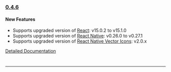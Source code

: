 ### [0.4.6](https://github.com/GeekyAnts/NativeBase/releases/tag/v0.4.6)


#### New Features
* Supports upgraded version of <a href="https://facebook.github.io/react/">React</a>: v15.0.2 to v15.1.0
* Supports upgraded version of <a href="https://facebook.github.io/react-native/">React Native</a>: v0.26.0 to v0.27.1
* Supports upgraded version of <a href="https://github.com/oblador/react-native-vector-icons">React Native Vector Icons</a>: v2.0.x


[Detailed Documentation](https://nativebase.io/docs/v0.4.6/)

<hr style="margin-top: 40px">
